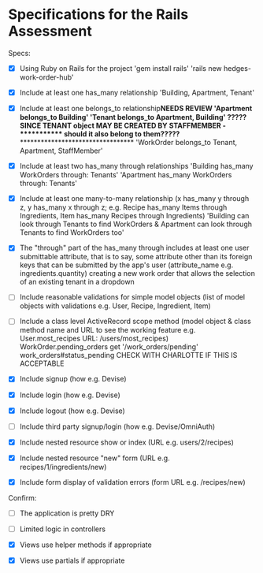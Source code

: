 # Specifications for the Rails Assessment

Specs:
- [x] Using Ruby on Rails for the project
    'gem install rails' 'rails new hedges-work-order-hub'

- [x] Include at least one has_many relationship
    'Building, Apartment, Tenant'

- [x] Include at least one belongs_to relationship**NEEDS REVIEW
    'Apartment belongs_to Building'
    'Tenant belongs_to Apartment, Building'
        ????? SINCE TENANT object MAY BE CREATED BY STAFFMEMBER - ***********
        should it also belong to them?????***********************************
    'WorkOrder belongs_to Tenant, Apartment, StaffMember'

- [x] Include at least two has_many through relationships
    'Building has_many WorkOrders through: Tenants'
    'Apartment has_many WorkOrders through: Tenants'

- [x] Include at least one many-to-many relationship (x has_many y through z, y has_many x through z; e.g. Recipe has_many Items through Ingredients, Item has_many Recipes through Ingredients)
    'Building can look through Tenants to find WorkOrders & Apartment can look through Tenants to find WorkOrders too'


- [x] The "through" part of the has_many through includes at least one user submittable attribute, that is to say, some attribute other than its foreign keys that can be submitted by the app's user (attribute_name e.g. ingredients.quantity) 
    creating a new work order that allows the selection of an existing tenant in a dropdown

- [ ] Include reasonable validations for simple model objects (list of model objects with validations e.g. User, Recipe, Ingredient, Item)

- [ ] Include a class level ActiveRecord scope method (model object & class method name and URL to see the working feature e.g. User.most_recipes URL: /users/most_recipes)
WorkOrder.pending_orders get '/work_orders/pending' work_orders#status_pending
CHECK WITH CHARLOTTE IF THIS IS ACCEPTABLE
- [x] Include signup (how e.g. Devise)
- [x] Include login (how e.g. Devise)
- [x] Include logout (how e.g. Devise)
- [ ] Include third party signup/login (how e.g. Devise/OmniAuth)
- [x] Include nested resource show or index (URL e.g. users/2/recipes)
- [x] Include nested resource "new" form (URL e.g. recipes/1/ingredients/new)
- [x] Include form display of validation errors (form URL e.g. /recipes/new)

Confirm:
- [ ] The application is pretty DRY
- [ ] Limited logic in controllers
- [x] Views use helper methods if appropriate
- [x] Views use partials if appropriate


